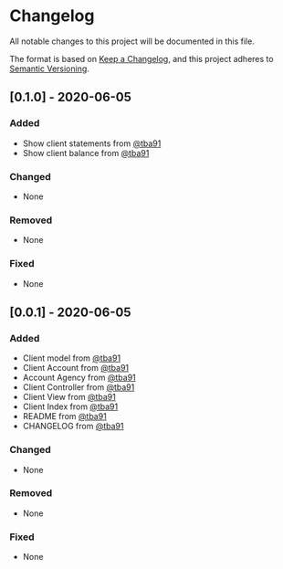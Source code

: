 # Changelog

All notable changes to this project will be documented in this file.

The format is based on [Keep a Changelog](https://keepachangelog.com/en/1.0.0/),
and this project adheres to [Semantic Versioning](https://semver.org/spec/v2.0.0.html).

## [0.1.0] - 2020-06-05

### Added

- Show client statements from [@tba91](http://github.com/tba91)
- Show client balance from [@tba91](http://github.com/tba91)

### Changed
- None

### Removed

- None

### Fixed

- None


## [0.0.1] - 2020-06-05

### Added

- Client model from [@tba91](http://github.com/tba91)
- Client Account from [@tba91](http://github.com/tba91)
- Account Agency from [@tba91](http://github.com/tba91)
- Client Controller from [@tba91](http://github.com/tba91)
- Client View from [@tba91](http://github.com/tba91)
- Client Index from [@tba91](http://github.com/tba91)
- README from [@tba91](http://github.com/tba91)
- CHANGELOG from [@tba91](http://github.com/tba91)

### Changed
- None

### Removed

- None

### Fixed

- None

